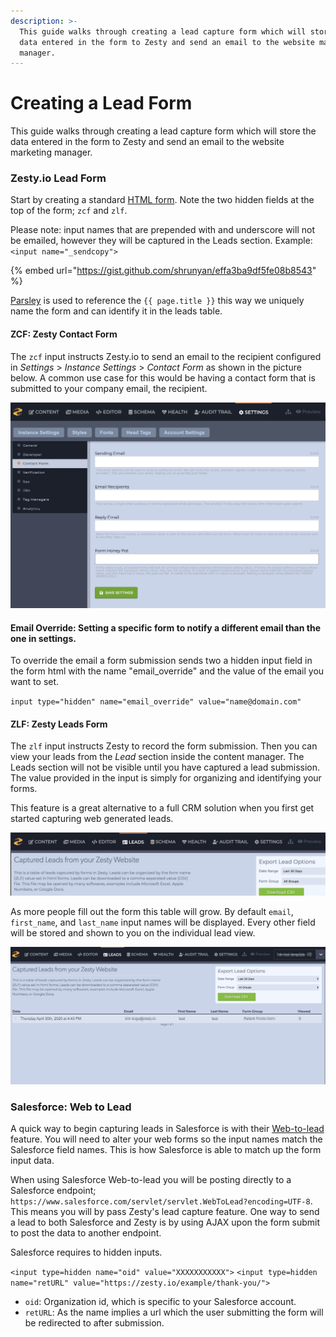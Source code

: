 ```yaml
---
description: >-
  This guide walks through creating a lead capture form which will store the
  data entered in the form to Zesty and send an email to the website marketing
  manager.
---
```


# Creating a Lead Form

This guide walks through creating a lead capture form which will store the data entered in the form to Zesty and send an email to the website marketing manager.

### Zesty.io Lead Form

Start by creating a standard [HTML form](https://developer.mozilla.org/en-US/docs/Web/HTML/Element/form). Note the two hidden fields at the top of the form; `zcf` and `zlf`.

Please note: input names that are prepended with and underscore will not be emailed, however they will be captured in the Leads section. Example: `<input name="_sendcopy">`

{% embed url="https://gist.github.com/shrunyan/effa3ba9df5fe08b8543" %}

[Parsley](http://developer.zesty.io/parsley-templating/) is used to reference the `{{ page.title }}` this way we uniquely name the form and can identify it in the leads table.

#### ZCF: Zesty Contact Form

The `zcf` input instructs Zesty.io to send an email to the recipient configured in _Settings_ &gt; _Instance Settings_ &gt; _Contact Form_ as shown in the picture below. A common use case for this would be having a contact form that is submitted to your company email, the recipient.

![General contact form settings are accessible in the Settings section.](../../.gitbook/assets/settings-instance-settings-contact-form.png)

#### Email Override: Setting a specific form to notify a different email than the one in settings.

To override the email a form submission sends two a hidden input field in the form html with the name "email\_override" and the value of the email you want to set.

`input type="hidden" name="email_override" value="name@domain.com"`

#### ZLF: Zesty Leads Form

The `zlf` input instructs Zesty to record the form submission. Then you can view your leads from the _Lead_ section inside the content manager. The Leads section will not be visible until you have captured a lead submission. The value provided in the input is simply for organizing and identifying your forms.

This feature is a great alternative to a full CRM solution when you first get started capturing web generated leads.

![The Leads section is only available once leads have been captured.](../../.gitbook/assets/leads-section-01.png)

As more people fill out the form this table will grow. By default `email`, `first_name`, and `last_name` input names will be displayed. Every other field will be stored and shown to you on the individual lead view.

![](../../.gitbook/assets/leads-section.png)

### Salesforce: Web to Lead

A quick way to begin capturing leads in Salesforce is with their [Web-to-lead](https://help.salesforce.com/HTViewHelpDoc?id=customize_leadcapture.htm) feature. You will need to alter your web forms so the input names match the Salesforce field names. This is how Salesforce is able to match up the form input data.

When using Salesforce Web-to-lead you will be posting directly to a Salesforce endpoint; `https://www.salesforce.com/servlet/servlet.WebToLead?encoding=UTF-8`. This means you will by pass Zesty's lead capture feature. One way to send a lead to both Salesforce and Zesty is by using AJAX upon the form submit to post the data to another endpoint.

Salesforce requires to hidden inputs.

`<input type=hidden name="oid" value="XXXXXXXXXXX">` `<input type=hidden name="retURL" value="https://zesty.io/example/thank-you/">`

* `oid`: Organization id, which is specific to your Salesforce account. 
* `retURL`: As the name implies a url which the user submitting the form will be redirected to after submission. 

